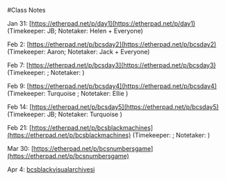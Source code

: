 
#Class Notes

Jan 31: [https://etherpad.net/p/day1](https://etherpad.net/p/day1) (Timekeeper: JB; Notetaker: Helen + Everyone)

Feb 2: [https://etherpad.net/p/bcsday2](https://etherpad.net/p/bcsday2) (Timekeeper: Aaron; Notetaker: Jack + Everyone)

Feb 7: [https://etherpad.net/p/bcsday3](https://etherpad.net/p/bcsday3) (Timekeeper: ; Notetaker: )

Feb 9: [https://etherpad.net/p/bcsday4](https://etherpad.net/p/bcsday4) (Timekeeper: Turquoise ; Notetaker: Ellie )

Feb 14: [https://etherpad.net/p/bcsday5](https://etherpad.net/p/bcsday5) (Timekeeper: JB; Notetaker: Turquoise )

Feb 21: [https://etherpad.net/p/bcsblackmachines](https://etherpad.net/p/bcsblackmachines) (Timekeeper: ; Notetaker: )

Mar 30: [https://etherpad.net/p/bcsnumbersgame](https://etherpad.net/p/bcsnumbersgame) 

Apr 4: [bcsblackvisualarchivesi](bcsblackvisualarchivesi) 
